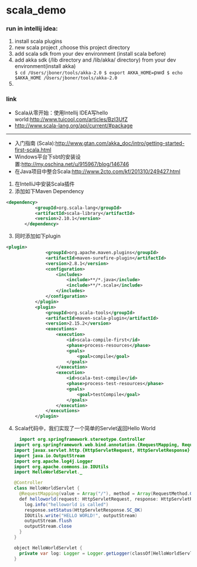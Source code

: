 # scala_demo


### run in intellij idea:
1. install scala plugins
2. new scala project ,choose this project directory
3. add scala sdk from your dev  environment (install scala before)
4. add akka sdk (/lib directory and /lib/akka/ directory) from your dev  environment(install akka)  <br/>
`$ cd /Users/jboner/tools/akka-2.0
 $ export AKKA_HOME=`pwd`
 $ echo $AKKA_HOME
 /Users/jboner/tools/akka-2.0`
 5. 
 
 
 
### link
+ Scala从零开始：使用Intellij IDEA写hello world:<http://www.tuicool.com/articles/BzI3UfZ>
+ <http://www.scala-lang.org/api/current/#package>

---
+  入门指南 (Scala):<http://www.gtan.com/akka_doc/intro/getting-started-first-scala.html>
+ Windows平台下sbt的安装设置:<http://my.oschina.net/u/915967/blog/146746>
+ 在Java项目中整合Scala:<http://www.2cto.com/kf/201310/249427.html>
 1. 在IntelliJ中安装Scala插件
 2. 添加如下Maven Dependency
 ```xml
 <dependency>  
            <groupId>org.scala-lang</groupId>  
            <artifactId>scala-library</artifactId>  
            <version>2.10.1</version>  
        </dependency>  
 ```
 3. 同时添加如下plugin
 ```xml
 <plugin>  
                <groupId>org.apache.maven.plugins</groupId>  
                <artifactId>maven-surefire-plugin</artifactId>  
                <version>2.8.1</version>  
                <configuration>  
                    <includes>  
                        <include>**/*.java</include>  
                        <include>**/*.scala</include>  
                    </includes>  
                </configuration>  
            </plugin>  
            <plugin>  
                <groupId>org.scala-tools</groupId>  
                <artifactId>maven-scala-plugin</artifactId>  
                <version>2.15.2</version>  
                <executions>  
                    <execution>  
                        <id>scala-compile-first</id>  
                        <phase>process-resources</phase>  
                        <goals>  
                            <goal>compile</goal>  
                        </goals>  
                    </execution>  
                    <execution>  
                        <id>scala-test-compile</id>  
                        <phase>process-test-resources</phase>  
                        <goals>  
                            <goal>testCompile</goal>  
                        </goals>  
                    </execution>  
                </executions>  
            </plugin>  
  ```
  4. Scala代码中，我们实现了一个简单的Servlet返回Hello World
  ```java
       import org.springframework.stereotype.Controller  
     import org.springframework.web.bind.annotation.{RequestMapping, RequestMethod}  
     import javax.servlet.http.{HttpServletRequest, HttpServletResponse}  
     import java.io.OutputStream  
     import org.apache.log4j.Logger  
     import org.apache.commons.io.IOUtils  
     import HelloWorldServlet._  

     @Controller  
     class HelloWorldServlet {  
       @RequestMapping(value = Array("/"), method = Array(RequestMethod.GET))  
       def helloworld(request: HttpServletRequest, response: HttpServletResponse, outputStream: OutputStream) {  
         log.info("helloworld is called")  
         response.setStatus(HttpServletResponse.SC_OK)  
         IOUtils.write("HELLO WORLD!", outputStream)  
         outputStream.flush  
         outputStream.close  
       }  
     }  

     object HelloWorldServlet {  
       private var log: Logger = Logger.getLogger(classOf[HelloWorldServlet])  
     }  
  ````
